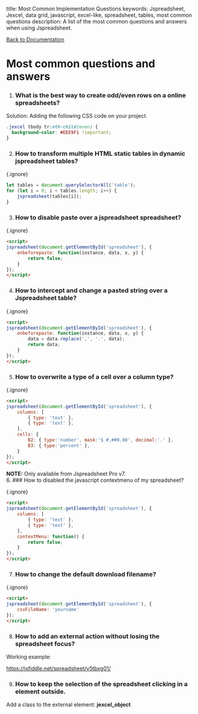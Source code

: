 title: Most Common Implementation Questions
keywords: Jspreadsheet, Jexcel, data grid, javascript, excel-like, spreadsheet, tables, most common questions
description: A list of the most common questions and answers when using Jspreadsheet.

[Back to Documentation](/docs/v7)

# Most common questions and answers

 

  1. ### What is the best way to create odd/even rows on a online spreadsheets?

Solution: Adding the following CSS code on your project.

```css
.jexcel tbody tr:nth-child(even) {
  background-color: #EEE9F1 !important;
}
```
  
  2. ### How to transform multiple HTML static tables in dynamic jspreadsheet tables?

{.ignore}
```javascript
let tables = document.querySelectorAll('table');
for (let i = 0; i < tables.length; i++) {
    jspreadsheet(tables[i]);
}
```
  
  3. ### How to disable paste over a jspreadsheet spreadsheet?


{.ignore}
```html
<script>
jspreadsheet(document.getElementById('spreadsheet'), {
    onbeforepaste: function(instance, data, x, y) {
        return false;
    }
});
</script>
```
  
  4. ### How to intercept and change a pasted string over a Jspreadsheet table?


{.ignore}
```html
<script>
jspreadsheet(document.getElementById('spreadsheet'), {
    onbeforepaste: function(instance, data, x, y) {
        data = data.replace(',', '.', data);
        return data;
    }
});
</script>
```
  
  5. ### How to overwrite a type of a cell over a column type?


{.ignore}
```html
<script>
jspreadsheet(document.getElementById('spreadsheet'), {
    columns: [
        { type: 'text' },
        { type: 'text' }, 
    ],
    cells: {
        B2: { type:'number', mask:'$ #,##0.00', decimal:'.' },
        B3: { type:'percent' },
    }
});
</script>
```
 **NOTE:** Only available from Jspreadsheet Pro v7.  
  6. ### How to disabled the javascript contextmenu of my spreadsheet?


{.ignore}
```html
<script>
jspreadsheet(document.getElementById('spreadsheet'), {
    columns: [
        { type: 'text' },
        { type: 'text' }, 
    ],
    contextMenu: function() {
        return false;
    }
});
</script>
```
  
  7. ### How to change the default download filename?

{.ignore}
```html
<script>
jspreadsheet(document.getElementById('spreadsheet'), {
    csvFileName: 'yourname'
});
</script>
```
  
  8. ### How to add an external action without losing the spreadsheet focus?

Working example:

<https://jsfiddle.net/spreadsheet/v5tbxg01/>  

  9. ### How to keep the selection of the spreadsheet clicking in a element outside.

Add a class to the external element: **jexcel_object**



